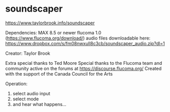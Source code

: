 # soundscaper

https://www.taylorbrook.info/soundscaper

Dependencies:
MAX 8.5 or newer
flucoma 1.0 (https://www.flucoma.org/download/)
audio files downloadable here: https://www.dropbox.com/s/fm08nwxull8c3cb/soundscaper_audio.zip?dl=1

Creator: Taylor Brook

Extra special thanks to Ted Moore
Special thanks to the Flucoma team and community active on the forums at https://discourse.flucoma.org/
Created with the support of the Canada Council for the Arts

Operation:
1. select audio input
2. select mode
3. and hear what happens...
